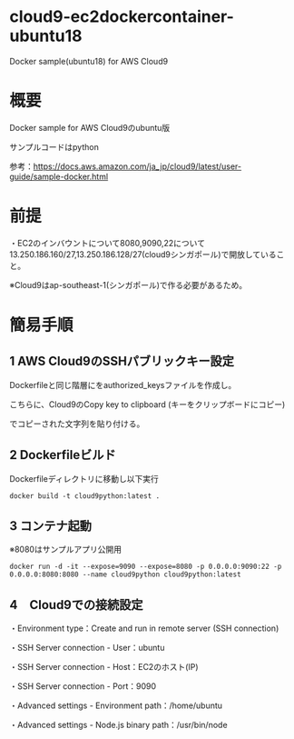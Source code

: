 # cloud9-ec2dockercontainer-ubuntu18
Docker sample(ubuntu18) for AWS Cloud9

# 概要

Docker sample for AWS Cloud9のubuntu版

サンプルコードはpython

参考：https://docs.aws.amazon.com/ja_jp/cloud9/latest/user-guide/sample-docker.html

# 前提

・EC2のインバウントについて8080,9090,22について13.250.186.160/27,13.250.186.128/27(cloud9シンガポール)で開放していること。

※Cloud9はap-southeast-1(シンガポール)で作る必要があるため。

# 簡易手順

## 1 AWS Cloud9のSSHパブリックキー設定

Dockerfileと同じ階層にをauthorized_keysファイルを作成し。

こちらに、Cloud9のCopy key to clipboard (キーをクリップボードにコピー)

でコピーされた文字列を貼り付ける。

## 2 Dockerfileビルド

Dockerfileディレクトリに移動し以下実行

```shell
docker build -t cloud9python:latest .
```

## 3 コンテナ起動

※8080はサンプルアプリ公開用

```shell
docker run -d -it --expose=9090 --expose=8080 -p 0.0.0.0:9090:22 -p 0.0.0.0:8080:8080 --name cloud9python cloud9python:latest
```

## 4　Cloud9での接続設定

・Environment type：Create and run in remote server (SSH connection)

・SSH Server connection - User：ubuntu

・SSH Server connection - Host：EC2のホスト(IP)

・SSH Server connection - Port：9090

・Advanced settings - Environment path：/home/ubuntu

・Advanced settings - Node.js binary path：/usr/bin/node

